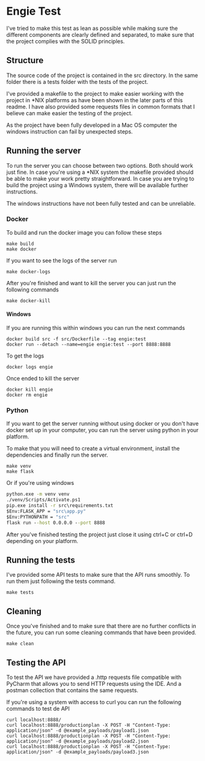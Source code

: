 # Engie Test

I've tried to make this test as lean as possible while making sure the different components are clearly defined and separated, to make sure that the project complies with the SOLID principles.

## Structure

The source code of the project is contained in the src directory. In the same folder there is a tests folder with the tests of the project. 

I've provided a makefile to the project to make easier working with the project in *NIX platforms as have been shown in the later parts of this readme. 
I have also provided some requests files in common formats that I believe can make easier the testing of the project.

As the project have been fully developed in a Mac OS computer the windows instruction can fail by unexpected steps. 

## Running the server

To run the server you can choose between two options. Both should work just fine. In case you're using a *NIX system the makefile provided should be able to make your work pretty straightforward. In case you are trying to build the project using a Windows system, there will be available further instructions. 

The windows instructions have not been fully tested and can be unreliable. 

### Docker

To build and run the docker image you can follow these steps

```shell
make build
make docker
```
If you want to see the logs of the server run 
```shell
make docker-logs
```
After you're finished and want to kill the server you can just run the following commands

```shell
make docker-kill
```

#### Windows

If you are running this within windows you can run the next commands
```shell
docker build src -f src/Dockerfile --tag engie:test
docker run --detach --name=engie engie:test --port 8888:8888
```
To get the logs
```shell
docker logs engie
```
Once ended to kill the server
```shell
docker kill engie
docker rm engie
```

### Python
If you want to get the server running without using docker or you don't have docker set up in your computer, you can run the server using python in your platform. 

To make that you will need to create a virtual environment, install the dependencies and finally run the server. 

```shell
make venv
make flask
```
Or if you're using windows

```cmd
python.exe -m venv venv
./venv/Scripts/Activate.ps1
pip.exe install -r src\requirements.txt
$Env:FLASK_APP = "src\app.py"
$Env:PYTHONPATH = "src"
flask run --host 0.0.0.0 --port 8888
```

After you've finished testing the project just close it using ctrl+C or ctrl+D depending on your platform. 

## Running the tests

I've provided some API tests to make sure that the API runs smoothly. To run them just following the tests command.

```shell
make tests
```

## Cleaning

Once you've finished and to make sure that there are no further conflicts in the future, you can run some cleaning commands that have been provided. 

```shell
make clean
```

## Testing the API

To test the API we have provided a .http requests file compatible with PyCharm that allows you to send HTTP requests using the IDE. And a postman collection that contains the same requests.

If you're using a system with access to curl you can run the following commands to test de API

```shell
curl localhost:8888/
curl localhost:8888/productionplan -X POST -H "Content-Type: application/json" -d @example_payloads/payload1.json
curl localhost:8888/productionplan -X POST -H "Content-Type: application/json" -d @example_payloads/payload2.json
curl localhost:8888/productionplan -X POST -H "Content-Type: application/json" -d @example_payloads/payload3.json
```
